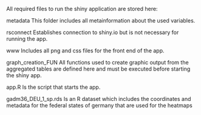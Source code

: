 All required files to run the shiny application are stored here:

metadata
This folder includes all metainformation about the used variables.

rsconnect
Establishes connection to shiny.io but is not necessary for running the app.

www
Includes all png and css files for the front end of the app.

graph_creation_FUN
All functions used to create graphic output from the aggregated tables are defined here and must be executed before starting the shiny app. 

app.R
Is the script that starts the app.

gadm36_DEU_1_sp.rds
Is an R dataset which includes the coordinates and metadata for the federal states of germany that are used for the heatmaps

